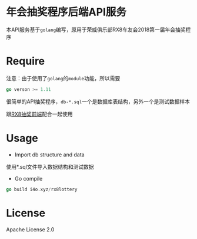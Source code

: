 # 年会抽奖程序后端API服务
本API服务基于`golang`编写，原用于荣威俱乐部RX8车友会2018第一届年会抽奖程序

# Require
注意：由于使用了`golang`的`module`功能，所以需要

```go
go verson >= 1.11
```

很简单的API抽奖程序，`db-*.sql`一个是数据库表结构，另外一个是测试数据样本

跟[RX8抽奖前端](https://github.com/flzyup/rx8-lottery)配合一起使用

# Usage

- Import db structure and data

使用*.sql文件导入数据结构和测试数据

- Go compile
```go
go build i4o.xyz/rx8lottery
```

# License
Apache License 2.0

